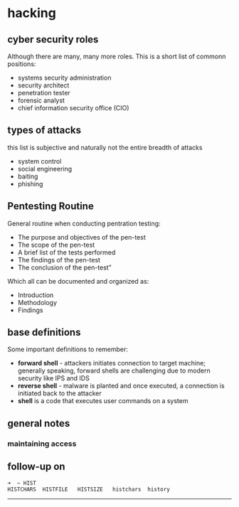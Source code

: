 # hacking

## cyber security roles

Although there are many, many more roles. This is a short list of commonn positions:

* systems security administration
* security architect
* penetration tester
* forensic analyst
* chief information security office (CIO)

## types of attacks

this list is subjective and naturally not the entire breadth of attacks

* system control
* social engineering
* baiting
* phishing

## Pentesting Routine

General routine when conducting pentration testing:

* The purpose and objectives of the pen-test
* The scope of the pen-test
* A brief list of the tests performed
* The findings of the pen-test
* The conclusion of the pen-test”

Which all can be documented and organized as:

* Introduction
* Methodology
* Findings  


## base definitions

Some important definitions to remember:

* __forward shell__ - attackers initiates connection to target machine; generally speaking, forward shells are challenging due to modern security like IPS and IDS
* __reverse shell__ - malware is planted and once executed, a connection is initiated back to the attacker
* __shell__ is a code that executes user commands on a system

## general notes
 
### maintaining access

## follow-up on

```
➜  ~ HIST    
HISTCHARS  HISTFILE   HISTSIZE   histchars  history 
```

---
